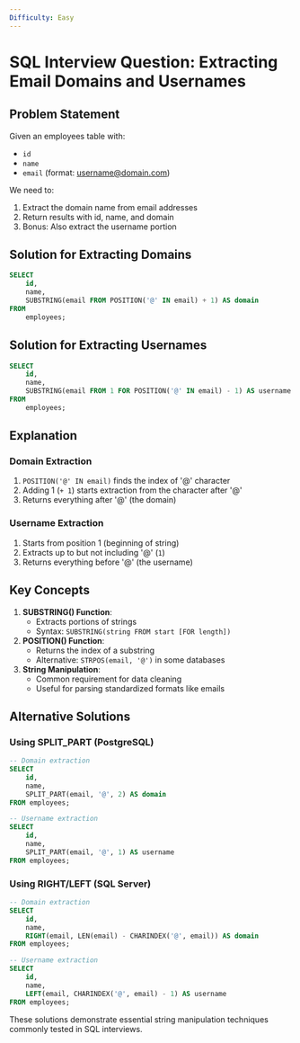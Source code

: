 ```yaml
---
Difficulty: Easy
---
```

# SQL Interview Question: Extracting Email Domains and Usernames

## Problem Statement

Given an employees table with:

- `id`
- `name`
- `email` (format: username@domain.com)

We need to:

1. Extract the domain name from email addresses
2. Return results with id, name, and domain
3. Bonus: Also extract the username portion

## Solution for Extracting Domains

```SQL
SELECT
    id,
    name,
    SUBSTRING(email FROM POSITION('@' IN email) + 1) AS domain
FROM
    employees;
```

## Solution for Extracting Usernames

```SQL
SELECT
    id,
    name,
    SUBSTRING(email FROM 1 FOR POSITION('@' IN email) - 1) AS username
FROM
    employees;
```

## Explanation

### Domain Extraction

1. `POSITION('@' IN email)` finds the index of '@' character
2. Adding 1 (`+ 1`) starts extraction from the character after '@'
3. Returns everything after '@' (the domain)

### Username Extraction

1. Starts from position 1 (beginning of string)
2. Extracts up to but not including '@' (`1`)
3. Returns everything before '@' (the username)

## Key Concepts

1. **SUBSTRING() Function**:
    - Extracts portions of strings
    - Syntax: `SUBSTRING(string FROM start [FOR length])`
2. **POSITION() Function**:
    - Returns the index of a substring
    - Alternative: `STRPOS(email, '@')` in some databases
3. **String Manipulation**:
    - Common requirement for data cleaning
    - Useful for parsing standardized formats like emails

## Alternative Solutions

### Using SPLIT_PART (PostgreSQL)

```SQL
-- Domain extraction
SELECT
    id,
    name,
    SPLIT_PART(email, '@', 2) AS domain
FROM employees;

-- Username extraction
SELECT
    id,
    name,
    SPLIT_PART(email, '@', 1) AS username
FROM employees;
```

### Using RIGHT/LEFT (SQL Server)

```SQL
-- Domain extraction
SELECT
    id,
    name,
    RIGHT(email, LEN(email) - CHARINDEX('@', email)) AS domain
FROM employees;

-- Username extraction
SELECT
    id,
    name,
    LEFT(email, CHARINDEX('@', email) - 1) AS username
FROM employees;
```

These solutions demonstrate essential string manipulation techniques commonly tested in SQL interviews.